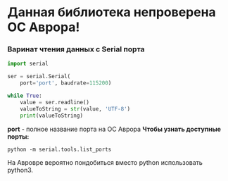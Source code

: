 # Данная библиотека непроверена ОС Аврора!

### Варинат чтения данных с Serial порта
```py
import serial

ser = serial.Serial(
    port='port', baudrate=115200)

while True:
    value = ser.readline()
    valueToString = str(value, 'UTF-8')
    print(valueToString)
```

**port** - полное название порта на ОС Аврора
**Чтобы узнать доступные порты:**
```shell
python -m serial.tools.list_ports
```
На Авровре вероятно пондобиться вместо python использовать python3.
